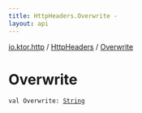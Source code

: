 ```yaml
---
title: HttpHeaders.Overwrite - 
layout: api
---
```


<div class='api-docs-breadcrumbs'><a href="../index.html">io.ktor.http</a> / <a href="index.html">HttpHeaders</a> / <a href="./-overwrite.html">Overwrite</a></div>

# Overwrite

<div class="signature"><code><span class="keyword">val </span><span class="identifier">Overwrite</span><span class="symbol">: </span><a href="https://kotlinlang.org/api/latest/jvm/stdlib/kotlin/-string/index.html"><span class="identifier">String</span></a></code></div>
